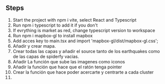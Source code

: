 ## Steps

1. Start the project with npm i vite, select React and Typescript
2. Run npm i typescript to add it if you don't 
3. If evrything is market as red, change typescript version to workspace
4. Run npm i mapbox-gl to install mapbox
5. Add acces key to main.tsx and import 'mapbox-gl/dist/mapbox-gl.css';
6. Añadir y crear mapa.
7. Crear todas las capas y añadir el source tanto de los earthquakes como de las capas de spiderfy vacias.
8. Añadir La función que sube las imagenes como iconos
9.  Añadir la función que hace que el ratón tenga pointer
10. Crear la función que hace poder acercarte y centrarte a cada cluster
11. 